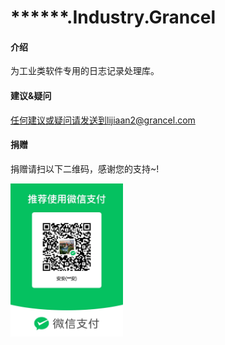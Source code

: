 # ******.Industry.Grancel

#### 介绍
为工业类软件专用的日志记录处理库。

#### 建议&疑问
任何建议或疑问请发送到lijiaan2@grancel.com

#### 捐赠
捐赠请扫以下二维码，感谢您的支持~!

<img src="https://github.com/KalianLi/grancel/blob/main/2bb9742f_9137086.jpeg" width="180px">
